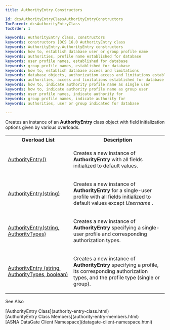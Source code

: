 ```yaml
---
title: AuthorityEntry.Constructors

Id: dcsAuthorityEntryClassAuthorityEntryConstructors
TocParent: dcsAuthorityEntryClass
TocOrder: 1

keywords: AuthorityEntry class, constructors
keywords: constructors [DCS 16.0 AuthorityEntry class
keywords: AuthorityEntry.AuthorityEntry constructors
keywords: how to, establish database user or group profile name
keywords: authorities, profile name established for database
keywords: user profile names, established for database
keywords: group profile names, established for database
keywords: how to, establish database access and limitations
keywords: database objects, authorization access and limitations established
keywords: authorities, access and limitations established for database
keywords: how to, indicate authority profile name as single user
keywords: how to, indicate authority profile name as group user
keywords: user profile names, indicate authority for
keywords: group profile names, indicate authority for
keywords: authorities, user or group indicated for database

---
```


Creates an instance of an **AuthorityEntry** class object with field initialization options given by various overloads.
<br />

<table class="dtTABLE" id="Table5" x-use-null-cells="x-use-null-cells" style="border-spacing: 0px;     x-cell-content-align: Top" cellspacing="0">
          <colgroup span="1">
            <col span="1" style="WIDTH: 30%" />
            <col span="1" style="WIDTH: 50%" />
          </colgroup>
          <tr>
            <th colspan="1" rowspan="1">
							Overload List
						</th>
            <th colspan="1" rowspan="1">
							Description</th>
          </tr>
          <tr>
            <td colspan="1" rowspan="1">

[AuthorityEntry()](authority-entry-class-authority-entry-constructor1.html) 
</td>
            <td colspan="1" rowspan="1">

Creates a new instance of <span> **AuthorityEntry** </span> with all fields initialized to default values.
</td>
          </tr>
          <tr>
            <td colspan="1" rowspan="1">

[AuthorityEntry(string)](authority-entry-class-authority-entry-constructor2.html) 
</td>
            <td colspan="1" rowspan="1">

<span>Creates a new instance of <span> **AuthorityEntry** </span> for a single-user profile with all fields initialized to default values except *Username* .</span> 
</td>
          </tr>
          <tr>
            <td colspan="1" rowspan="1">

[AuthorityEntry(string, AuthorityTypes)](authority-entry-class-authority-entry-constructor3.html) 
</td>
            <td colspan="1" rowspan="1">

<span>Creates a new instance of <span> **AuthorityEntry** </span> specifying a single-user profile and corresponding authorization types.</span> 
</td>
          </tr>
          <tr>
            <td colspan="1" rowspan="1">

[AuthorityEntry (string, AuthorityTypes, boolean)](authority-entry-class-authority-entry-constructor4.html) 
</td>
            <td colspan="1" rowspan="1">

<span>Creates a new instance of <span> **AuthorityEntry** </span> specifying a profile, its corresponding authorization types, and the profile type (single or group).</span> 
</td>
          </tr>
</table>

See Also

<dl />
      [AuthorityEntry Class](authority-entry-class.html)
      <br />
      [AuthorityEntry Class Members](authority-entry-members.html)
      <br />
      [ASNA DataGate Client Namespace](datagate-client-namespace.html)

